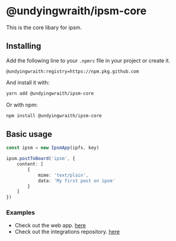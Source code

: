 # @undyingwraith/ipsm-core

This is the core libary for ipsm.

## Installing

Add the following line to your `.npmrc` file in your project or create it.

```text
@undyingwraith:registry=https://npm.pkg.github.com
```

And install it with:

```bash
yarn add @undyingwraith/ipsm-core
```

Or with npm:

```bash
npm install @undyingwraith/ipsm-core
```

## Basic usage

```typescript
const ipsm = new IpsmApp(ipfs, key)

ipsm.postToBoard('ipsm', {
	content: [
		{
			mime: 'text/plain',
			data: 'My first post on ipsm'
		}
	]
})
```

### Examples

- Check out the web app. [here](https://github.com/undyingwraith/ipsm/tree/master/packages/web)
- Check out the integrations repository. [here](https://github.com/undyingwraith/ipsm-integrations)
